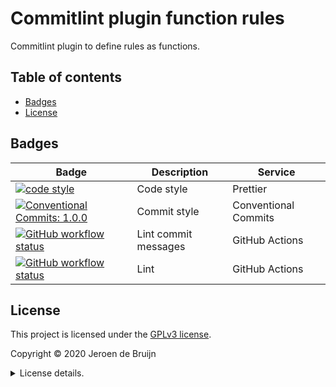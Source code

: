 # Commitlint plugin function rules

Commitlint plugin to define rules as functions.

<a name="toc"></a>

## Table of contents

- [Badges](#badges)
- [License](#license)

<a name="badges"></a>

## Badges

| Badge                                                                                                                                                                                                                                                                | Description          | Service              |
| -------------------------------------------------------------------------------------------------------------------------------------------------------------------------------------------------------------------------------------------------------------------- | -------------------- | -------------------- |
| <a href="https://github.com/prettier/prettier#readme"><img alt="code style" src="https://img.shields.io/badge/code_style-prettier-ff69b4.svg?style=flat-square"></a>                                                                                                 | Code style           | Prettier             |
| <a href="https://conventionalcommits.org"><img alt="Conventional Commits: 1.0.0" src="https://img.shields.io/badge/Conventional%20Commits-1.0.0-yellow.svg?style=flat-square"></a>                                                                                   | Commit style         | Conventional Commits |
| <a href="https://github.com/vidavidorra/commitlint-plugin-function-rules/actions"><img alt="GitHub workflow status" src="https://img.shields.io/github/workflow/status/vidavidorra/commitlint-plugin-function-rules/Lint%20commit%20messages?style=flat-square"></a> | Lint commit messages | GitHub Actions       |
| <a href="https://github.com/vidavidorra/commitlint-plugin-function-rules/actions"><img alt="GitHub workflow status" src="https://img.shields.io/github/workflow/status/vidavidorra/commitlint-plugin-function-rules/Lint?style=flat-square"></a>                     | Lint                 | GitHub Actions       |

<a name="license"></a>

## License

This project is licensed under the [GPLv3 license](https://www.gnu.org/licenses/gpl.html).

Copyright © 2020 Jeroen de Bruijn

<details><summary>License details.</summary>
<p>

This program is free software: you can redistribute it and/or modify
it under the terms of the GNU General Public License as published by
the Free Software Foundation, either version 3 of the License, or
(at your option) any later version.

This program is distributed in the hope that it will be useful,
but WITHOUT ANY WARRANTY; without even the implied warranty of
MERCHANTABILITY or FITNESS FOR A PARTICULAR PURPOSE. See the
GNU General Public License for more details.

You should have received a copy of the GNU General Public License
along with this program. If not, see <http://www.gnu.org/licenses/>.

The full text of the license is available in the [LICENSE](LICENSE.md) file in this repository and [online](https://www.gnu.org/licenses/gpl.html).

</details>
